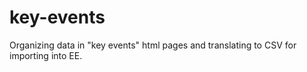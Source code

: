 key-events
==========

Organizing data in "key events" html pages and translating to CSV for importing into EE. 